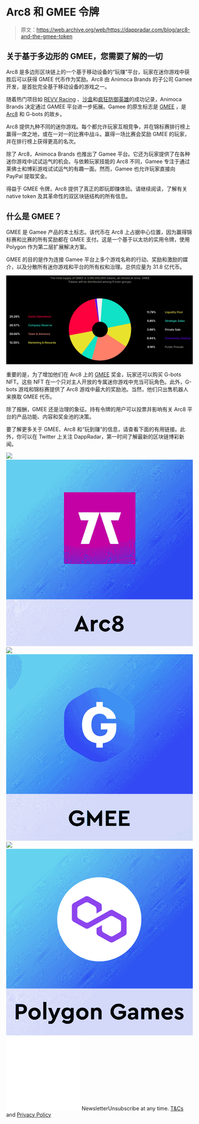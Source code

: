 # Arc8 和 GMEE 令牌

> 原文：<https://web.archive.org/web/https://dappradar.com/blog/arc8-and-the-gmee-token>

## 关于基于多边形的 GMEE，您需要了解的一切

Arc8 是多边形区块链上的一个基于移动设备的“玩赚”平台，玩家在迷你游戏中获胜后可以获得 GMEE 代币作为奖励。Arc8 由 Animoca Brands 的子公司 Gamee 开发，是首批完全基于移动设备的游戏之一。

随着热门项目如 [REVV Racing](https://web.archive.org/web/20220929122333/https://dappradar.com/polygon/games/revv-racing) 、[沙盒](https://web.archive.org/web/20220929122333/https://dappradar.com/ethereum/games/the-sandbox)和[疯狂防御英雄](https://web.archive.org/web/20220929122333/https://dappradar.com/multichain/games/crazy-defense-heroes)的成功记录，Animoca Brands 决定通过 GAMEE 平台进一步拓展。Gamee 的原生标志是 [GMEE](https://web.archive.org/web/20220929122333/https://dappradar.com/hub/token/polygon/GMEE/MATIC?from=0xcf32822ff397ef82425153a9dcb726e5ff61dca7) ，是 [Arc8](https://web.archive.org/web/20220929122333/https://dappradar.com/polygon/games/arc8-by-gamee-1) 和 G-bots 的故乡。

Arc8 提供九种不同的迷你游戏。每个都允许玩家互相竞争，并在锦标赛排行榜上赢得一席之地，或在一对一的比赛中战斗。赢得一场比赛会奖励 GMEE 的玩家，并在排行榜上获得更高的名次。

除了 Arc8，Animoca Brands 也推出了 Gamee 平台。它还为玩家提供了在各种迷你游戏中试试运气的机会。与依赖玩家技能的 Arc8 不同，Gamee 专注于通过莱佛士和博彩游戏试试运气的有趣一面。然而，Gamee 也允许玩家直接向 PayPal 提取奖金。

得益于 GMEE 令牌，Arc8 提供了真正的即玩即赚体验。请继续阅读，了解有关 native token 及其革命性的双区块链结构的所有信息。

## 什么是 GMEE？

GMEE 是 Gamee 产品的本土标志。该代币在 Arc8 上占据中心位置，因为赢得锦标赛和比赛的所有奖励都在 GMEE 支付。这是一个基于以太坊的实用令牌，使用 Polygon 作为第二层扩展解决方案。

GMEE 的目的是作为连接 Gamee 平台上多个游戏名称的行动、奖励和激励的媒介，以及分散所有迷你游戏和平台的所有权和治理。总供应量为 31.8 亿代币。

![](img/953bd5e82f460a9e11e18352260cde32.png)

重要的是，为了增加他们在 Arc8 上的 [GMEE](https://web.archive.org/web/20220929122333/https://dappradar.com/hub/token/polygon/GMEE/MATIC?from=0xcf32822ff397ef82425153a9dcb726e5ff61dca7) 奖金，玩家还可以购买 G-bots NFT。这些 NFT 在一个只对主人开放的专属迷你游戏中充当可玩角色。此外，G-bots 游戏和锦标赛提供了 Arc8 游戏中最大的奖励池。当然，他们只出售机器人来换取 GMEE 代币。

除了报酬，GMEE 还是治理的象征。持有令牌的用户可以投票并影响有关 Arc8 平台的产品功能、内容和奖金池的决策。

要了解更多关于 GMEE、Arc8 和“玩到赚”的信息，请查看下面的有用链接。此外，你可以在 Twitter 上关注 DappRadar，第一时间了解最新的区块链博彩新闻。

[](https://web.archive.org/web/20220929122333/https://dappradar.com/polygon/games/arc8-by-gamee-1)[![](img/708b88958c4ef21e9d35343890d666ab.png)<picture>![](img/82b9d05d5bced72035a7c45673c72fef.png)</picture>](https://web.archive.org/web/20220929122333/https://dappradar.com/polygon/games/arc8-by-gamee-1)[](https://web.archive.org/web/20220929122333/https://dappradar.com/hub/token/polygon/GMEE/MATIC?from=0xcf32822ff397ef82425153a9dcb726e5ff61dca7)[![](img/708b88958c4ef21e9d35343890d666ab.png)<picture>![](img/384d06c0c9e4c66c358cc0a0e970c349.png)</picture>](https://web.archive.org/web/20220929122333/https://dappradar.com/hub/token/polygon/GMEE/MATIC?from=0xcf32822ff397ef82425153a9dcb726e5ff61dca7)[](https://web.archive.org/web/20220929122333/https://dappradar.com/rankings/protocol/polygon/category/games)[![](img/708b88958c4ef21e9d35343890d666ab.png)<picture>![](img/7b9cdd1a0289e86b680f06e553479696.png)</picture>](https://web.archive.org/web/20220929122333/https://dappradar.com/rankings/protocol/polygon/category/games)![](img/6d5a4a2d609c56e1a5771717e54ba759.png) NewsletterUnsubscribe at any time. [T&Cs](https://web.archive.org/web/20220929122333/https://dappradar.com/terms) and [Privacy Policy](https://web.archive.org/web/20220929122333/https://dappradar.com/privacy-policy)